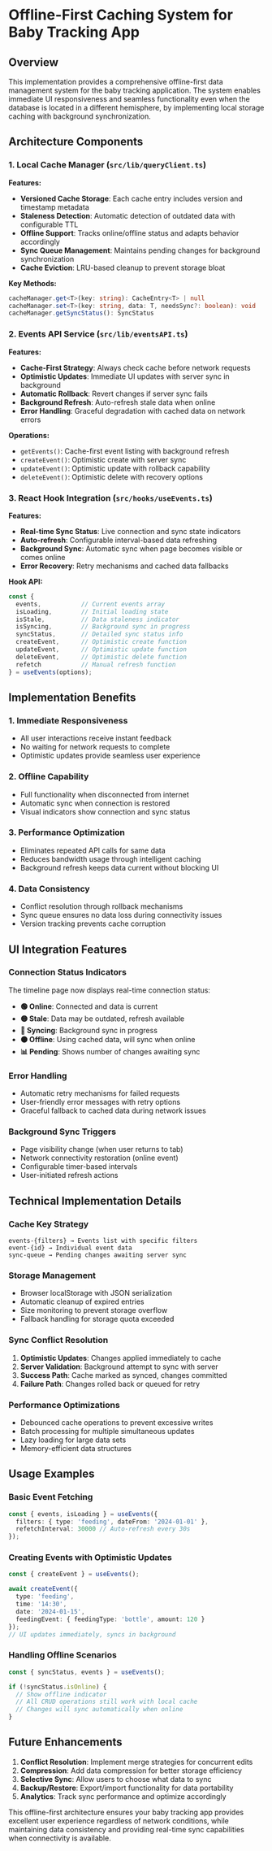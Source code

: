 # Offline-First Caching System for Baby Tracking App

## Overview

This implementation provides a comprehensive offline-first data management system for the baby tracking application. The system enables immediate UI responsiveness and seamless functionality even when the database is located in a different hemisphere, by implementing local storage caching with background synchronization.

## Architecture Components

### 1. Local Cache Manager (`src/lib/queryClient.ts`)

**Features:**
- **Versioned Cache Storage**: Each cache entry includes version and timestamp metadata
- **Staleness Detection**: Automatic detection of outdated data with configurable TTL
- **Offline Support**: Tracks online/offline status and adapts behavior accordingly
- **Sync Queue Management**: Maintains pending changes for background synchronization
- **Cache Eviction**: LRU-based cleanup to prevent storage bloat

**Key Methods:**
```typescript
cacheManager.get<T>(key: string): CacheEntry<T> | null
cacheManager.set<T>(key: string, data: T, needsSync?: boolean): void
cacheManager.getSyncStatus(): SyncStatus
```

### 2. Events API Service (`src/lib/eventsAPI.ts`)

**Features:**
- **Cache-First Strategy**: Always check cache before network requests
- **Optimistic Updates**: Immediate UI updates with server sync in background
- **Automatic Rollback**: Revert changes if server sync fails
- **Background Refresh**: Auto-refresh stale data when online
- **Error Handling**: Graceful degradation with cached data on network errors

**Operations:**
- `getEvents()`: Cache-first event listing with background refresh
- `createEvent()`: Optimistic create with server sync
- `updateEvent()`: Optimistic update with rollback capability
- `deleteEvent()`: Optimistic delete with recovery options

### 3. React Hook Integration (`src/hooks/useEvents.ts`)

**Features:**
- **Real-time Sync Status**: Live connection and sync state indicators
- **Auto-refresh**: Configurable interval-based data refreshing
- **Background Sync**: Automatic sync when page becomes visible or comes online
- **Error Recovery**: Retry mechanisms and cached data fallbacks

**Hook API:**
```typescript
const {
  events,           // Current events array
  isLoading,        // Initial loading state
  isStale,          // Data staleness indicator
  isSyncing,        // Background sync in progress
  syncStatus,       // Detailed sync status info
  createEvent,      // Optimistic create function
  updateEvent,      // Optimistic update function
  deleteEvent,      // Optimistic delete function
  refetch           // Manual refresh function
} = useEvents(options);
```

## Implementation Benefits

### 1. **Immediate Responsiveness**
- All user interactions receive instant feedback
- No waiting for network requests to complete
- Optimistic updates provide seamless user experience

### 2. **Offline Capability**
- Full functionality when disconnected from internet
- Automatic sync when connection is restored
- Visual indicators show connection and sync status

### 3. **Performance Optimization**
- Eliminates repeated API calls for same data
- Reduces bandwidth usage through intelligent caching
- Background refresh keeps data current without blocking UI

### 4. **Data Consistency**
- Conflict resolution through rollback mechanisms
- Sync queue ensures no data loss during connectivity issues
- Version tracking prevents cache corruption

## UI Integration Features

### Connection Status Indicators
The timeline page now displays real-time connection status:

- **🟢 Online**: Connected and data is current
- **🟡 Stale**: Data may be outdated, refresh available
- **🔄 Syncing**: Background sync in progress
- **🟠 Offline**: Using cached data, will sync when online
- **📊 Pending**: Shows number of changes awaiting sync

### Error Handling
- Automatic retry mechanisms for failed requests
- User-friendly error messages with retry options
- Graceful fallback to cached data during network issues

### Background Sync Triggers
- Page visibility change (when user returns to tab)
- Network connectivity restoration (online event)
- Configurable timer-based intervals
- User-initiated refresh actions

## Technical Implementation Details

### Cache Key Strategy
```
events-{filters} → Events list with specific filters
event-{id} → Individual event data
sync-queue → Pending changes awaiting server sync
```

### Storage Management
- Browser localStorage with JSON serialization
- Automatic cleanup of expired entries
- Size monitoring to prevent storage overflow
- Fallback handling for storage quota exceeded

### Sync Conflict Resolution
1. **Optimistic Updates**: Changes applied immediately to cache
2. **Server Validation**: Background attempt to sync with server
3. **Success Path**: Cache marked as synced, changes committed
4. **Failure Path**: Changes rolled back or queued for retry

### Performance Optimizations
- Debounced cache operations to prevent excessive writes
- Batch processing for multiple simultaneous updates
- Lazy loading for large data sets
- Memory-efficient data structures

## Usage Examples

### Basic Event Fetching
```typescript
const { events, isLoading } = useEvents({
  filters: { type: 'feeding', dateFrom: '2024-01-01' },
  refetchInterval: 30000 // Auto-refresh every 30s
});
```

### Creating Events with Optimistic Updates
```typescript
const { createEvent } = useEvents();

await createEvent({
  type: 'feeding',
  time: '14:30',
  date: '2024-01-15',
  feedingEvent: { feedingType: 'bottle', amount: 120 }
});
// UI updates immediately, syncs in background
```

### Handling Offline Scenarios
```typescript
const { syncStatus, events } = useEvents();

if (!syncStatus.isOnline) {
  // Show offline indicator
  // All CRUD operations still work with local cache
  // Changes will sync automatically when online
}
```

## Future Enhancements

1. **Conflict Resolution**: Implement merge strategies for concurrent edits
2. **Compression**: Add data compression for better storage efficiency
3. **Selective Sync**: Allow users to choose what data to sync
4. **Backup/Restore**: Export/import functionality for data portability
5. **Analytics**: Track sync performance and optimize accordingly

This offline-first architecture ensures your baby tracking app provides excellent user experience regardless of network conditions, while maintaining data consistency and providing real-time sync capabilities when connectivity is available.